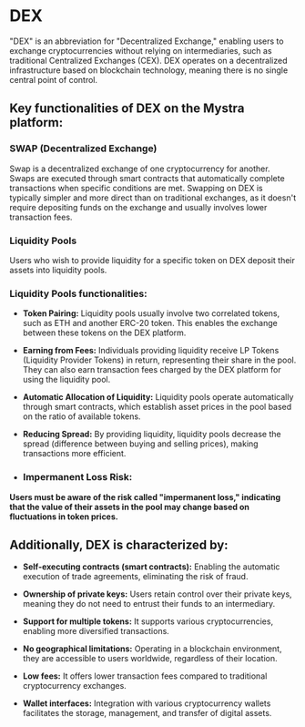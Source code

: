 # DEX

"DEX" is an abbreviation for "Decentralized Exchange," enabling users to exchange cryptocurrencies without relying on intermediaries, such as traditional Centralized Exchanges (CEX). DEX operates on a decentralized infrastructure based on blockchain technology, meaning there is no single central point of control.

## Key functionalities of DEX on the Mystra platform:

### SWAP (Decentralized Exchange)

Swap is a decentralized exchange of one cryptocurrency for another. Swaps are executed through smart contracts that automatically complete transactions when specific conditions are met. Swapping on DEX is typically simpler and more direct than on traditional exchanges, as it doesn't require depositing funds on the exchange and usually involves lower transaction fees.

### Liquidity Pools

Users who wish to provide liquidity for a specific token on DEX deposit their assets into liquidity pools.

### Liquidity Pools functionalities:

- **Token Pairing:** Liquidity pools usually involve two correlated tokens, such as ETH and another ERC-20 token. This enables the exchange between these tokens on the DEX platform.

- **Earning from Fees:** Individuals providing liquidity receive LP Tokens (Liquidity Provider Tokens) in return, representing their share in the pool. They can also earn transaction fees charged by the DEX platform for using the liquidity pool.


- **Automatic Allocation of Liquidity:** Liquidity pools operate automatically through smart contracts, which establish asset prices in the pool based on the ratio of available tokens.

- **Reducing Spread:** By providing liquidity, liquidity pools decrease the spread (difference between buying and selling prices), making transactions more efficient.

- ### Impermanent Loss Risk:
**Users must be aware of the risk called "impermanent loss," indicating that the value of their assets in the pool may change based on fluctuations in token prices.**

## Additionally, DEX is characterized by:

- **Self-executing contracts (smart contracts):** Enabling the automatic execution of trade agreements, eliminating the risk of fraud.

- **Ownership of private keys:** Users retain control over their private keys, meaning they do not need to entrust their funds to an intermediary.

- **Support for multiple tokens:** It supports various cryptocurrencies, enabling more diversified transactions.

- **No geographical limitations:** Operating in a blockchain environment, they are accessible to users worldwide, regardless of their location.

- **Low fees:** It offers lower transaction fees compared to traditional cryptocurrency exchanges.

- **Wallet interfaces:** Integration with various cryptocurrency wallets facilitates the storage, management, and transfer of digital assets.
